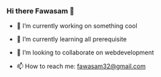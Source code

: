 ### Hi there Fawasam 👋




- 🔭 I’m currently working on something cool

- 🌱 I’m currently learning all prerequisite

- 👯 I’m looking to collaborate on webdevelopment


- 📫 How to reach me: fawasam32@gmail.com

